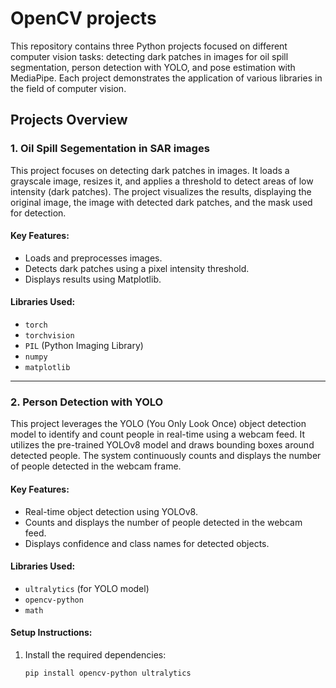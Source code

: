 # OpenCV projects

This repository contains three Python projects focused on different computer vision tasks: detecting dark patches in images for oil spill segmentation, person detection with YOLO, and pose estimation with MediaPipe. Each project demonstrates the application of various libraries in the field of computer vision.

## Projects Overview

### 1. Oil Spill Segementation in SAR images

This project focuses on detecting dark patches in images. It loads a grayscale image, resizes it, and applies a threshold to detect areas of low intensity (dark patches). The project visualizes the results, displaying the original image, the image with detected dark patches, and the mask used for detection.

#### Key Features:
- Loads and preprocesses images.
- Detects dark patches using a pixel intensity threshold.
- Displays results using Matplotlib.

#### Libraries Used:
- `torch`
- `torchvision`
- `PIL` (Python Imaging Library)
- `numpy`
- `matplotlib`

---

### 2. Person Detection with YOLO

This project leverages the YOLO (You Only Look Once) object detection model to identify and count people in real-time using a webcam feed. It utilizes the pre-trained YOLOv8 model and draws bounding boxes around detected people. The system continuously counts and displays the number of people detected in the webcam frame.

#### Key Features:
- Real-time object detection using YOLOv8.
- Counts and displays the number of people detected in the webcam feed.
- Displays confidence and class names for detected objects.

#### Libraries Used:
- `ultralytics` (for YOLO model)
- `opencv-python`
- `math`

#### Setup Instructions:
1. Install the required dependencies:
   ```bash
   pip install opencv-python ultralytics
